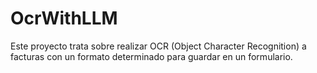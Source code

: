 # OcrWithLLM
Este proyecto trata sobre realizar OCR (Object Character Recognition) a facturas con un formato determinado para guardar en un formulario.
